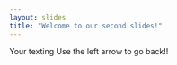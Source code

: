```yaml
---
layout: slides
title: "Welcome to our second slides!"
---
```

Your texting
Use the left arrow to go back!!